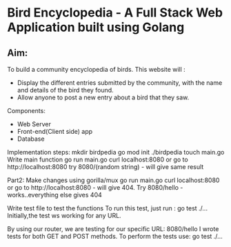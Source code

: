 # Bird Encyclopedia - A Full Stack Web Application built using Golang

## Aim:

To build a community encyclopedia of birds.
This website will :

- Display the different entries submitted by the community, with the name and details of the bird they found.
- Allow anyone to post a new entry about a bird that they saw.

Components:

- Web Server
- Front-end(Client side) app
- Database

Implementation steps:
mkdir birdpedia
go mod init ./birdpedia
touch main.go
Write main function
go run main.go
curl localhost:8080 or go to http://localhost:8080
try 8080/(random string) - will give same result

Part2:
Make changes using gorilla/mux
go run main.go
curl localhost:8080 or go to http://localhost:8080 - will give 404.
Try 8080/hello - works..everything else gives 404

Write test file to test the functions
To run this test, just run :
go test ./...
Initially,the test ws working for any URL.

By using our router, we are testing for our specific URL: 8080/hello
I wrote tests for both GET and POST methods. To perform the tests use:
go test ./...
